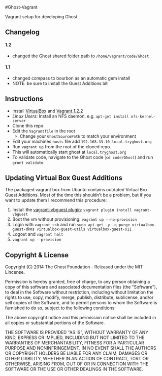 #Ghost-Vagrant

Vagrant setup for developing Ghost

## Changelog

#### 1.2

- changed the Ghost shared folder path to `/home/vagrant/code/Ghost`

#### 1.1

- changed compass to bourbon as an automatic gem install
- NOTE: be sure to install the Guest Additions bit

## Instructions

- Install [VirtualBox](https://www.virtualbox.org/wiki/Downloads) and [Vagrant 1.2.2](http://downloads.vagrantup.com/tags/v1.2.2)
- *Linux Users:* Install an NFS daemon, e.g. `apt-get install nfs-kernel-server` 
- Clone this repo
- Edit the `Vagrantfile` in the root
    - Change your `GhostSourcePath` to match your environment
- Edit your machines `hosts` file add `192.168.33.10 local.tryghost.org`
- Run `vagrant up` from the root of the cloned repo.
- This will automatically start ghost at `local.tryghost.org`
- To validate code, navigate to the Ghost code (`cd code/Ghost`) and run `grunt validate`.

## Updating Virtual Box Guest Additions

The packaged vagrant box from Ubuntu contains outdated Virtual Box Guest Additions.  Most of the time this shouldn't be a problem, but if you want to update them I recommend this procedure:

1. Install the [vagrant-vbguest plugin](https://github.com/dotless-de/vagrant-vbguest): `vagrant plugin install vagrant-vbguest`
1. Boot the vm without provisioning: `vagrant up --no-provision`
1. Login with `vagrant ssh` and run `sudo apt-get -y -q purge virtualbox-guest-dkms virtualbox-guest-utils virtualbox-guest-x11`
1. Logout and `vagrant halt`
1. `vagrant up --provision`

## Copyright & License

Copyright (C) 2014 The Ghost Foundation - Released under the MIT Lincense.

Permission is hereby granted, free of charge, to any person obtaining a copy of this software and associated documentation files (the "Software"), to deal in the Software without restriction, including without limitation the rights to use, copy, modify, merge, publish, distribute, sublicense, and/or sell copies of the Software, and to permit persons to whom the Software is furnished to do so, subject to the following conditions:

The above copyright notice and this permission notice shall be included in all copies or substantial portions of the Software.

THE SOFTWARE IS PROVIDED "AS IS", WITHOUT WARRANTY OF ANY KIND, EXPRESS OR IMPLIED, INCLUDING BUT NOT LIMITED TO THE WARRANTIES OF MERCHANTABILITY, FITNESS FOR A PARTICULAR PURPOSE AND
NONINFRINGEMENT. IN NO EVENT SHALL THE AUTHORS OR COPYRIGHT HOLDERS BE LIABLE FOR ANY CLAIM, DAMAGES OR OTHER LIABILITY, WHETHER IN AN ACTION OF CONTRACT, TORT OR OTHERWISE, ARISING FROM, OUT OF OR IN CONNECTION WITH THE SOFTWARE OR THE USE OR OTHER DEALINGS IN THE SOFTWARE.
